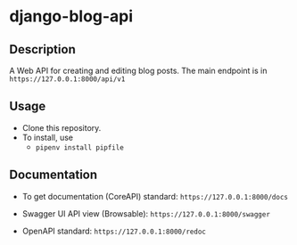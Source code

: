 # django-blog-api

## Description
A Web API for creating and editing blog posts.
The main endpoint is in ```https://127.0.0.1:8000/api/v1```

## Usage
- Clone this repository.
- To install, use
    - ```pipenv install pipfile```


## Documentation
- To get documentation (CoreAPI) standard:
    ```https://127.0.0.1:8000/docs```

- Swagger UI API view (Browsable):
    ```https://127.0.0.1:8000/swagger```

- OpenAPI standard:
    ```https://127.0.0.1:8000/redoc```
